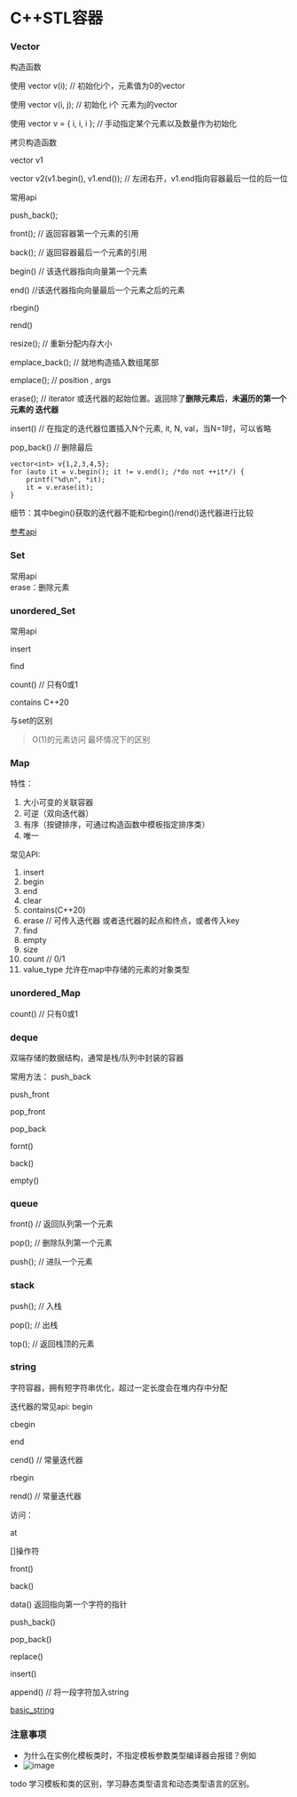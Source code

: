 
# C++STL容器

### Vector

构造函数

使用 vector<int> v(i); // 初始化i个，元素值为0的vector

使用 vector<int> v(i, j); // 初始化 i个 元素为j的vector

使用 vector<int> v = { i, i, i }; // 手动指定某个元素以及数量作为初始化

拷贝构造函数

vector<int> v1

vector<int> v2(v1.begin(), v1.end()); // 左闭右开，v1.end指向容器最后一位的后一位

常用api

push_back();

front(); // 返回容器第一个元素的引用

back(); // 返回容器最后一个元素的引用

begin() // 该迭代器指向向量第一个元素

end()  //该迭代器指向向量最后一个元素之后的元素

rbegin()

rend()

resize(); // 重新分配内存大小

emplace_back(); // 就地构造插入数组尾部

emplace(); // position , args

erase(); // iterator 或迭代器的起始位置。返回除了**删除元素后**，**未遍历的第一个元素的
迭代器**

insert() // 在指定的迭代器位置插入N个元素, it, N, val，当N=1时，可以省略

pop_back() // 删除最后


```
vector<int> v{1,2,3,4,5};
for (auto it = v.begin(); it != v.end(); /*do not ++it*/) {
    printf("%d\n", *it);
    it = v.erase(it);
}
```

细节：其中begin()获取的迭代器不能和rbegin()/rend()迭代器进行比较

[参考api](https://learn.microsoft.com/zh-cn/cpp/standard-library/vector-class?view=msvc-170)

### Set

常用api\
erase：删除元素

### unordered_Set

常用api

insert

find

count() // 只有0或1

contains C++20

与set的区别
> O(1)的元素访问
> 最坏情况下的区别

### Map

特性：
1. 大小可变的关联容器
2. 可逆（双向迭代器）
3. 有序（按键排序，可通过构造函数中模板指定排序类）
4. 唯一

常见API:

1. insert
2. begin
3. end
4. clear
5. contains(C++20)
6. erase // 可传入迭代器 或者迭代器的起点和终点，或者传入key
7. find
8. empty
9. size
10. count // 0/1
11. value_type 允许在map中存储的元素的对象类型


### unordered_Map

count() // 只有0或1

### deque
双端存储的数据结构，通常是栈/队列中封装的容器

常用方法：
push_back

push_front

pop_front

pop_back

fornt()

back()

empty()

### queue

front() // 返回队列第一个元素

pop(); // 删除队列第一个元素

push(); // 进队一个元素

### stack

push(); // 入栈

pop(); // 出栈

top(); // 返回栈顶的元素


### string

字符容器，拥有短字符串优化，超过一定长度会在堆内存中分配

迭代器的常见api:
begin

cbegin

end

cend() // 常量迭代器

rbegin

rend() // 常量迭代器

访问：

at

[]操作符

front()

back()

data() 返回指向第一个字符的指针

push_back() 

pop_back()

replace()

insert()

append() // 将一段字符加入string


[basic_string](https://en.cppreference.com/w/cpp/string/basic_string)

### 注意事项

- 为什么在实例化模板类时，不指定模板参数类型编译器会报错？例如
- ![image](https://github.com/user-attachments/assets/e57c4384-6b97-4a7b-952b-03e501cdad70)

todo 学习模板和类的区别，学习静态类型语言和动态类型语言的区别。


